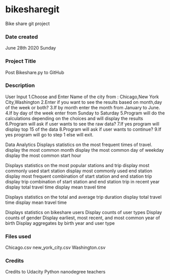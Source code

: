 # bikesharegit
Bike share git project
### Date created

June 28th 2020 Sunday
### Project Title
Post Bikeshare.py to GitHub

### Description
User Input
1.Choose and Enter Name of the city from : Chicago,New York City,Washington
2.Enter if you want to see the results based on month,day of the week or both?
3.If by month enter the month from January to June.
4.If by day of the week enter from Sunday to Saturday
5.Program will do the calculations depending on the choices and
will display the results
6.Program will ask if user wants to see the raw data?
7.If yes program will display top 15 of the data
8.Program will ask if user wants to continue?
9.If yes program will go to step 1 else will exit.

Data Analytics
Displays statistics on the most frequent times of travel.
display the most common month
display the most common day of weekday
display the most common start hour

Displays statistics on the most popular stations and trip
display most commonly used start station
display most commonly used end station
display most frequent combination of start station and end station trip
display trip combination of start station and end station trip in recent year
display total travel time
display mean travel time

Displays statistics on the total and average trip duration
display total travel time
display mean travel time


Displays statistics on bikeshare users
Display counts of user types
Display counts of gender
Display earliest, most recent, and most common year of birth
Display aggregates by birth year and user type


### Files used
Chicago.csv
new_york_city.csv
Washington.csv

### Credits
Credits to Udacity Python nanodegree teachers
